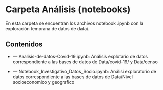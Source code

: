 # Carpeta Análisis (notebooks)
En esta carpeta se encuentran los archivos notebook .ipynb con la exploración temprana de datos de data/.

## Contenidos
* — Analisis-de-datos-Covid-19.ipynb: Análisis explotario de datos correspondiente a las bases de datos de Data/covid-19/ y Data/censo

* — Notebook_Investigativo_Datos_Socio.ipynb: Análisi exploratorio de datos correspondiente a las bases de datos de Data/Nivel socioeconomico y geografico